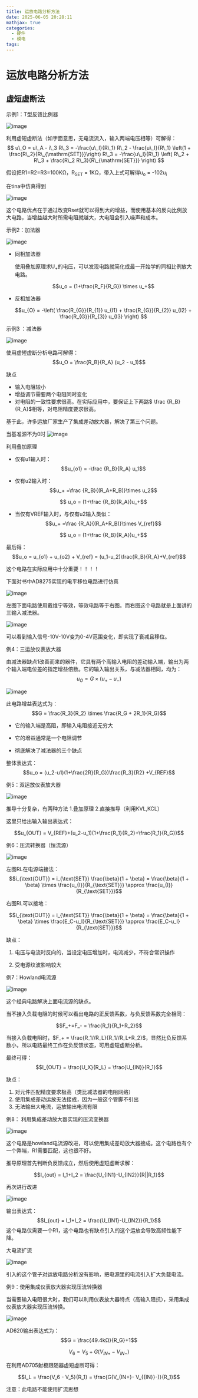 ```yaml
---
title: 运放电路分析方法
date: 2025-06-05 20:28:11
mathjax: true
categories:
  - 硬件
  - 模电
tags:
---
```


# 运放电路分析方法

## 虚短虚断法

示例1：T型反馈比例器

![image](https://github.com/maxiro-samurai/picx-images-hosting/raw/master/image.491it7hja3.webp)

利用虚短虚断法（如字面意思，无电流流入，输入两端电压相等）可解得：
$$ u\_O = u\_A - i\_3 R\_3 = -\frac{u\_I}{R\_1} R\_2 - \frac{u\_I}{R\_1} \left(1 + \frac{R\_2}{R\_{\mathrm{SET}}}\right) R\_3 = -\frac{u\_I}{R\_1} \left( R\_2 + R\_3 + \frac{R\_2 R\_3}{R\_{\mathrm{SET}}} \right) $$

假设把R1=R2=R3=100KΩ，R<sub>SET</sub> = 1KΩ，带入上式可解得u<sub>o</sub> = -102u<sub>i</sub>

在tina中仿真得到

![image](https://github.com/maxiro-samurai/picx-images-hosting/raw/master/image.8hgq31faiq.webp)

这个电路优点在于通过改变Rset就可以得到大的增益，而使用基本的反向比例放大电路，当增益越大时所需电阻就越大，大电阻会引入噪声和成本。


示例2：加法器

![image](https://github.com/maxiro-samurai/picx-images-hosting/raw/master/image.9dd7iinz2r.webp)


* 同相加法器

    使用叠加原理求U<sub>+</sub>的电压，可以发现电路就简化成最一开始学的同相比例放大电路。

    $$u_o = (1+\frac{R_F}{R_G}) \times u_+$$


* 反相加法器

    $$u_{O} = -\left( \frac{R_{G}}{R_{1}} u_{I1} + \frac{R_{G}}{R_{2}} u_{I2} + \frac{R_{G}}{R_{3}} u_{I3} \right) $$




示例3 ：减法器


![image](https://github.com/maxiro-samurai/picx-images-hosting/raw/master/image.4cl4rzli56.png)


使用虚短虚断分析电路可解得：
$$u_O = \frac{R_B}{R_A} (u_2 - u_1)$$

缺点
* 输入电阻较小
* 增益调节需要两个电阻同时变化
* 对电阻的一致性要求很高。在实际应用中，要保证上下两路$ \frac {R_B}{R_A}$相等，对电阻精度要求很高。

基于此，许多运放厂家生产了集成差动放大器，解决了第三个问题。


当基准源不为0时
![image](https://github.com/maxiro-samurai/picx-images-hosting/raw/master/image.4g4qppz2uj.webp)


利用叠加原理

* 仅有u1输入时：
    $$u_{o1} = -\frac {R_B}{R_A} u_1$$

* 仅有u2输入时：
    $$u_+ =\frac {R_B}{(R_A+R_B)}\times u_2$$

    $$ u_o = (1+\frac {R_B}{R_A})u_+$$


* 当仅有VREF输入时，与仅有u2输入类似：
    $$u_+ =\frac {R_A}{(R_A+R_B)}\times V_{ref}$$

    $$ u_o = (1+\frac {R_B}{R_A})u_+$$


最后得：
$$u_o = u_{o1} + u_{o2} + V_{ref} = (u_1-u_2)\frac{R_B}{R_A}+V_{ref}$$

这个电路在实际应用中十分重要！！！！

下面对书中AD8275实现的电平移位电路进行仿真

![image](https://github.com/maxiro-samurai/picx-images-hosting/raw/master/image.8ojy0poyqj.webp)

左图下面电路使用戴维宁等效，等效电路等于右图。而右图这个电路就是上面讲的三输入减法器。

![image](https://github.com/maxiro-samurai/picx-images-hosting/raw/master/image.2yylp54nd2.webp)


可以看到输入信号-10V-10V变为0-4V范围变化，即实现了衰减且移位。




例4：三运放仪表放大器

由减法器缺点1改善而来的器件，它具有两个高输入电阻的差动输入端，输出为两个输入端电位差的指定增益倍数。它的输入输出关系，与减法器相同，均为：
    $$u_O = G \times (u_+ - u_-)$$


![image](https://github.com/maxiro-samurai/picx-images-hosting/raw/master/image.8vn5w5sjys.webp)

此电路增益表达式为：
$$G = \frac{R_3}{R_2} \times \frac{R_G + 2R_1}{R_G}$$

* 它的输入端是高阻，即输入电阻接近无穷大

* 它的增益通常是一个电阻调节

* 彻底解决了减法器的三个缺点

整体表达式：
$$u_o  = (u_2-u1)(1+\frac{2R}{R_G})\frac{R_3}{R2} +V_{REF}$$


例5：双运放仪表放大器

![image](https://github.com/maxiro-samurai/picx-images-hosting/raw/master/image.2yymqlt9z6.webp)

推导十分复杂，有两种方法 1.叠加原理 2.直接推导（利用KVL,KCL）

这里只给出输入输出表达式：

$$u_{OUT} = V_{REF}+(u_2-u_1)(1+\frac{R_1}{R_2}+\frac{R_1}{R_G})$$



例6：压流转换器（恒流源）

![image](https://github.com/maxiro-samurai/picx-images-hosting/raw/master/image.8l0d4hcmt3.webp)

左图RL在电源端接法：
$$i_{\text{OUT}} = i_{\text{SET}} \frac{\beta}{1 + \beta} = \frac{\beta}{1 + \beta} \times \frac{u_{I}}{R_{\text{SET}}} \approx \frac{u_{I}}{R_{\text{SET}}}$$


右图RL可以接地：

$$i_{\text{OUT}} = i_{\text{SET}} \frac{\beta}{1 + \beta} = \frac{\beta}{1 + \beta} \times \frac{E_C-u_I}{R_{\text{SET}}} \approx \frac{E_C-u_I}{R_{\text{SET}}}$$

缺点：
1. 电压与电流时反向的，当设定电压增加时，电流减少，不符合常识操作

2. 受电源纹波影响较大


例7：Howland电流源

![image](https://github.com/maxiro-samurai/picx-images-hosting/raw/master/image.8hgr6t1eff.webp)

这个经典电路解决上面电流源的缺点。

当不接入负载电阻的时候可以看出电路的正反馈系数，与负反馈系数完全相同：

$$F_+=F_- = \frac{R_1}{R_1+R_2}$$

当接入负载电阻时，$F_+ = \frac{R_1//R_L}{R_1//R_L+R_2}$，显然比负反馈系数小，所以电路最终工作在负反馈状态，可用虚短虚断分析。


最终可得：
$$I_{OUT} = \frac{U_X}{R_L} = \frac{U_{IN}}{R_1}$$

缺点：

1. 对元件匹配精度要求极高（类比减法器的电阻网络）
2. 使用集成差动运放无法接成，因为一般这个管脚不引出
3. 无法输出大电流，运放输出电流有限


例8： 利用集成差动放大器实现的压流变换器

![image](https://github.com/maxiro-samurai/picx-images-hosting/raw/master/image.361umbysxk.webp)

这个电路是howland电流源改进，可以使用集成差动放大器接成。这个电路也有个一个弊端，R1需要匹配，这也很不好。

推导原理首先判断负反馈成立，然后使用虚短虚断求解：

$$I_{out} = I_1+I_2 = \frac{U_{IN1}-U_{IN2}}{R||R_1}$$


再次进行改进

![image](https://github.com/maxiro-samurai/picx-images-hosting/raw/master/image.3goofiq25q.webp)

输出表达式：
$$I_{out} = I_1+I_2 = \frac{U_{IN1}-U_{IN2}}{R_1}$$
这个电路仅需要一个R1，这个电路也有缺点引入的这个运放会导致高频性能下降。



大电流扩流

![image](https://github.com/maxiro-samurai/picx-images-hosting/raw/master/image.8s3l08hll6.webp)

引入的这个管子对运放电路分析没有影响，把电源里的电流引入扩大负载电流。

例9：使用集成仪表放大器实现压流转换器

当需要输入电阻很大时，我们可以利用仪表放大器特点（高输入阻抗），采用集成仪表放大器实现压流转换。

![image](https://github.com/maxiro-samurai/picx-images-hosting/raw/master/image.3k8ada99di.webp)

AD620输出表达式为：
$$G = \frac{49.4kΩ}{R_G}+1$$

$$V_6= V_5+G(V_{IN+}-V_{IN-})$$

在利用AD705射极跟随器虚短虚断可得：


$$I_L = \frac{V_6 - V_5}{R_1} = \frac{G(V_{IN+}- V_{{IN}}-)}{R_1}$$


注意：此电路不能使用扩流思想

